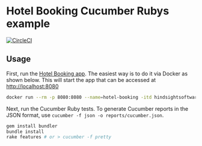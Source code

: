 # Hotel Booking Cucumber Rubys example

[![CircleCI](https://circleci.com/gh/hindsightsoftware/hotel-booking-cucumber-ruby-example.svg?style=svg)](https://circleci.com/gh/hindsightsoftware/hotel-booking-cucumber-ruby-example)

## Usage

First, run the [Hotel Booking app](https://github.com/hindsightsoftware/hotel-booking). The easiest way is to do it via Docker as shown below. This will start the app that can be accessed at <http://localhost:8080>

```bash
docker run --rm -p 8080:8080 --name=hotel-booking -itd hindsightsoftware/hotel-booking:latest
```

Next, run the Cucumber Ruby tests. To generate Cucumber reports in the JSON format, use `cucumber -f json -o reports/cucumber.json`.

```bash
gem install bundler
bundle install
rake features # or > cucumber -f pretty
```
